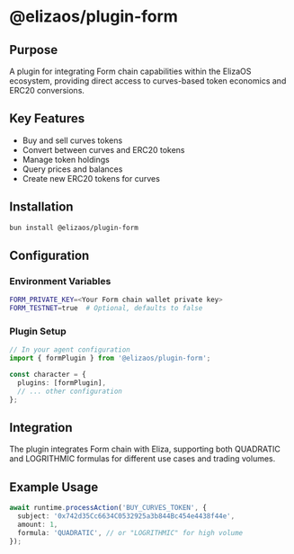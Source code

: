 # @elizaos/plugin-form

## Purpose
A plugin for integrating Form chain capabilities within the ElizaOS ecosystem, providing direct access to curves-based token economics and ERC20 conversions.

## Key Features
- Buy and sell curves tokens
- Convert between curves and ERC20 tokens
- Manage token holdings
- Query prices and balances
- Create new ERC20 tokens for curves

## Installation
```bash
bun install @elizaos/plugin-form
```

## Configuration
### Environment Variables
```bash
FORM_PRIVATE_KEY=<Your Form chain wallet private key>
FORM_TESTNET=true  # Optional, defaults to false
```

### Plugin Setup
```typescript
// In your agent configuration
import { formPlugin } from '@elizaos/plugin-form';

const character = {
  plugins: [formPlugin],
  // ... other configuration
};
```

## Integration
The plugin integrates Form chain with Eliza, supporting both QUADRATIC and LOGRITHMIC formulas for different use cases and trading volumes.

## Example Usage
```typescript
await runtime.processAction('BUY_CURVES_TOKEN', {
  subject: '0x742d35Cc6634C0532925a3b844Bc454e4438f44e',
  amount: 1,
  formula: 'QUADRATIC', // or "LOGRITHMIC" for high volume
});
```
